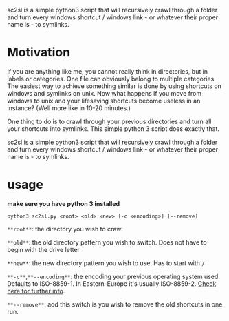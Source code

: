 sc2sl is a simple python3 script that will recursively crawl through a folder and turn every windows shortcut / windows link - or whatever their proper name is - to symlinks. 

# Motivation
If you are anything like me, you cannot really think in directories, but in labels or categories. One file can obviously belong to multiple categories. The easiest way to achieve something similar is done by using shortcuts on windows and symlinks on unix. Now what happens if you move from windows to unix and your lifesaving shortcuts become useless in an instance? (Well more like in 10-20 minutes.)

One thing to do is to crawl through your previous directories and turn all your shortcuts into symlinks. This simple python 3 script does exactly that.

sc2sl is a simple python3 script that will recursively crawl through a folder and turn every windows shortcut / windows link - or whatever their proper name is - to symlinks. 

# usage

**make sure you have python 3 installed**

`python3 sc2sl.py <root> <old> <new> [-c <encoding>] [--remove]`

`**root**`: the directory you wish to crawl

`**old**`: the old directory pattern you wish to switch. Does not have to begin with the drive letter

`**new**`: the new directory pattern you wish to use. Has to start with `/`

`**-c**`,`**--encoding**`: the encoding your previous operating system used. Defaults to ISO-8859-1. In Eastern-Europe it's usually ISO-8859-2. [Check here for further info](https://en.wikipedia.org/wiki/ISO/IEC_8859-1).

`**--remove**`: add this switch is you wish to remove the old shortcuts in one run.
